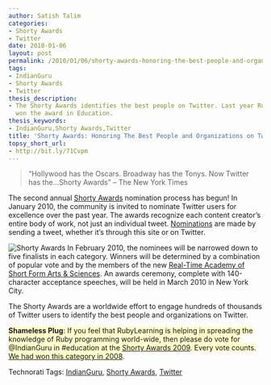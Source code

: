 ```yaml
---
author: Satish Talim
categories:
- Shorty Awards
- Twitter
date: 2010-01-06
layout: post
permalink: /2010/01/06/shorty-awards-honoring-the-best-people-and-organizations-on-twitter/
tags:
- IndianGuru
- Shorty Awards
- Twitter
thesis_description:
- The Shorty Awards identifies the best people on Twitter. Last year RubyLearning
  won the award in Education.
thesis_keywords:
- IndianGuru,Shorty Awards,Twitter
title: 'Shorty Awards: Honoring The Best People and Organizations on Twitter'
topsy_short_url:
- http://bit.ly/71Cvpm
---
```


<div>
  <blockquote>
    <p>
      &#8220;Hollywood has the Oscars. Broadway has the Tonys. Now Twitter has the&#8230;Shorty Awards&#8221; &#8211; The New York Times
    </p>
  </blockquote>
  
  <p>
    The second annual <a href="http://shortyawards.com/">Shorty Awards</a> nomination process has begun! In January 2010, the community is invited to nominate Twitter users for excellence over the past year. The awards recognize each content creator&#8217;s entire body of work, not just an individual tweet. <a href="http://shortyawards.com/rules">Nominations</a> are made by sending a tweet, whether it&#8217;s through this site or on Twitter.
  </p>
  
  <p class="block">
    <img class="alignleft" title="Shorty Awards" src="http://rubylearning.com/images/shortyawards.jpg" alt="Shorty Awards" /> In February 2010, the nominees will be narrowed down to five finalists in each category. Winners will be determined by a combination of popular vote and by the members of the new <a href="http://rtacademy.org/">Real-Time Academy of Short Form Arts & Sciences</a>. An awards ceremony, complete with 140-character acceptance speeches, will be held in March 2010 in New York City.
  </p>
  
  <p>
    The Shorty Awards are a worldwide effort to engage hundreds of thousands of Twitter users to identify the best people and organizations on Twitter.
  </p>
  
  <p>
    <span style="background-color: #FFFFCC;"><b>Shameless Plug</b>: If you feel that RubyLearning is helping in spreading the knowledge of Ruby programming world-wide, then please do vote for @IndianGuru in #education at the <a href="http://shortyawards.com/IndianGuru">Shorty Awards 2009</a>. Every vote counts. <a href="http://1st.shortyawards.com/category/education">We had won this category in 2008</a></span>.
  </p>
</div>

Technorati Tags: <a href="http://technorati.com/tag/IndianGuru" rel="tag">IndianGuru</a>, <a href="http://technorati.com/tag/Shorty+Awards" rel="tag">Shorty Awards</a>, <a href="http://technorati.com/tag/Twitter" rel="tag">Twitter</a>
